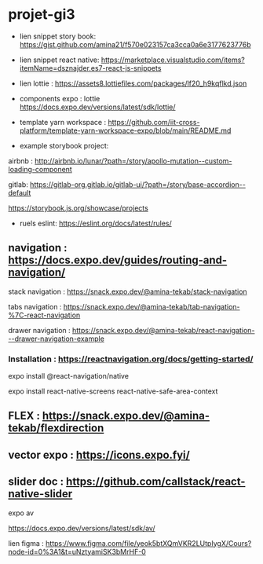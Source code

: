 # projet-gi3


- lien snippet story book: https://gist.github.com/amina21/f570e023157ca3cca0a6e3177623776b

- lien snippet react native: https://marketplace.visualstudio.com/items?itemName=dsznajder.es7-react-js-snippets

- lien lottie : https://assets8.lottiefiles.com/packages/lf20_h9kqflkd.json


- components expo :  lottie https://docs.expo.dev/versions/latest/sdk/lottie/


- template yarn workspace : https://github.com/iit-cross-platform/template-yarn-workspace-expo/blob/main/README.md

- example storybook project: 

airbnb : http://airbnb.io/lunar/?path=/story/apollo-mutation--custom-loading-component

gitlab: https://gitlab-org.gitlab.io/gitlab-ui/?path=/story/base-accordion--default

https://storybook.js.org/showcase/projects



- ruels eslint: https://eslint.org/docs/latest/rules/


## navigation : https://docs.expo.dev/guides/routing-and-navigation/


stack navigation : https://snack.expo.dev/@amina-tekab/stack-navigation

tabs navigation : https://snack.expo.dev/@amina-tekab/tab-navigation-%7C-react-navigation

drawer navigation : https://snack.expo.dev/@amina-tekab/react-navigation---drawer-navigation-example

### Installation : https://reactnavigation.org/docs/getting-started/

expo install @react-navigation/native

expo install react-native-screens react-native-safe-area-context


## FLEX : https://snack.expo.dev/@amina-tekab/flexdirection



## vector expo : https://icons.expo.fyi/ 


## slider doc : https://github.com/callstack/react-native-slider



expo av 

https://docs.expo.dev/versions/latest/sdk/av/



lien figma : https://www.figma.com/file/yeok5btXQmVKR2LUtpIygX/Cours?node-id=0%3A1&t=uNztyamiSK3bMrHF-0